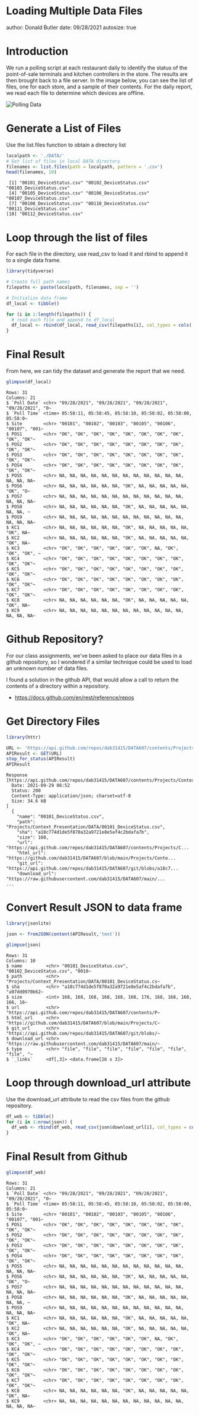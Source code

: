 Loading Multiple Data Files
========================================================
author: Donald Butler
date: 09/28/2021
autosize: true

Introduction
========================================================

We run a polling script at each restaurant daily to identify the status of the point-of-sale terminals and kitchen controllers in the store. The results are then brought back to a file server. In the image below, you can see the list of files, one for each store, and a sample of their contents. For the daily report, we read each file to determine which devices are offline.

![Polling Data](DeviceStatus.png)

Generate a List of Files
========================================================

Use the list.files function to obtain a directory list


```r
localpath <- './DATA/'
# Get list of files in local DATA directory
filenames <- list.files(path = localpath, pattern = '.csv')
head(filenames, 10)
```

```
 [1] "00101_DeviceStatus.csv" "00102_DeviceStatus.csv" "00103_DeviceStatus.csv"
 [4] "00105_DeviceStatus.csv" "00106_DeviceStatus.csv" "00107_DeviceStatus.csv"
 [7] "00108_DeviceStatus.csv" "00110_DeviceStatus.csv" "00111_DeviceStatus.csv"
[10] "00112_DeviceStatus.csv"
```

Loop through the list of files
========================================================

For each file in the directory, use read_csv to load it and rbind to append it to a single data frame.


```r
library(tidyverse)

# Create full path names
filepaths <- paste(localpath, filenames, sep = '')

# Initialize data frame
df_local <- tibble()

for (i in 1:length(filepaths)) {
  # read each file and append to df_local
  df_local <- rbind(df_local, read_csv(filepaths[i], col_types = cols(.default = 'c', 'Poll Time' = 't'),  show_col_types = FALSE))
}
```

Final Result
========================================================

From here, we can tidy the dataset and generate the report that we need.


```r
glimpse(df_local)
```

```
Rows: 31
Columns: 21
$ `Poll Date` <chr> "09/28/2021", "09/28/2021", "09/28/2021", "09/28/2021", "0~
$ `Poll Time` <time> 05:58:11, 05:58:45, 05:58:10, 05:58:02, 05:58:00, 05:58:0~
$ Site        <chr> "00101", "00102", "00103", "00105", "00106", "00107", "001~
$ POS1        <chr> "OK", "OK", "OK", "OK", "OK", "OK", "OK", "OK", "OK", "OK"~
$ POS2        <chr> "OK", "OK", "OK", "OK", "OK", "OK", "OK", "OK", "OK", "OK"~
$ POS3        <chr> "OK", "OK", "OK", "OK", "OK", "OK", "OK", "OK", "OK", "OK"~
$ POS4        <chr> "OK", "OK", "OK", "OK", "OK", "OK", "OK", "OK", "OK", "OK"~
$ POS5        <chr> NA, NA, NA, NA, NA, NA, NA, NA, NA, NA, NA, NA, NA, NA, NA~
$ POS6        <chr> NA, NA, NA, NA, NA, NA, "OK", NA, NA, NA, NA, NA, "OK", "O~
$ POS7        <chr> NA, NA, NA, NA, NA, NA, NA, NA, NA, NA, NA, NA, NA, NA, NA~
$ POS8        <chr> NA, NA, NA, NA, NA, NA, "OK", NA, NA, NA, NA, NA, NA, NA, ~
$ POS9        <chr> NA, NA, NA, NA, NA, NA, NA, NA, NA, NA, NA, NA, NA, NA, NA~
$ KC1         <chr> NA, NA, NA, NA, NA, NA, "OK", NA, NA, NA, NA, NA, "OK", NA~
$ KC2         <chr> NA, NA, NA, NA, NA, NA, "OK", NA, NA, NA, NA, NA, "OK", NA~
$ KC3         <chr> "OK", "OK", "OK", "OK", "OK", "OK", NA, "OK", "OK", "OK", ~
$ KC4         <chr> "OK", "OK", "OK", "OK", "OK", "OK", "OK", "OK", "OK", "OK"~
$ KC5         <chr> "OK", "OK", "OK", "OK", "OK", "OK", "OK", "OK", "OK", "OK"~
$ KC6         <chr> "OK", "OK", "OK", "OK", "OK", "OK", "OK", "OK", "OK", "OK"~
$ KC7         <chr> "OK", "OK", "OK", "OK", "OK", "OK", "OK", "OK", "OK", "OK"~
$ KC8         <chr> NA, NA, NA, NA, NA, NA, "OK", NA, NA, NA, NA, NA, "OK", NA~
$ KC9         <chr> NA, NA, NA, NA, NA, NA, NA, NA, NA, NA, NA, NA, NA, NA, NA~
```


Github Repository?
========================================================

For our class assignments, we've been asked to place our data files in a github repository, so I wondered if a similar technique could be used to load an unknown number of data files.

I found a solution in the github API, that would allow a call to return the contents of a directory within a repository.
- https://docs.github.com/en/rest/reference/repos


Get Directory Files
========================================================


```r
library(httr)

URL <- 'https://api.github.com/repos/dab31415/DATA607/contents/Projects/Context_Presentation/DATA'
APIResult <- GET(URL)
stop_for_status(APIResult)
APIResult
```

```
Response [https://api.github.com/repos/dab31415/DATA607/contents/Projects/Context_Presentation/DATA]
  Date: 2021-09-29 06:52
  Status: 200
  Content-Type: application/json; charset=utf-8
  Size: 34.6 kB
[
  {
    "name": "00101_DeviceStatus.csv",
    "path": "Projects/Context_Presentation/DATA/00101_DeviceStatus.csv",
    "sha": "a18c774d1de5f870a32a9721e8e5af4c2bdafa7b",
    "size": 168,
    "url": "https://api.github.com/repos/dab31415/DATA607/contents/Projects/C...
    "html_url": "https://github.com/dab31415/DATA607/blob/main/Projects/Conte...
    "git_url": "https://api.github.com/repos/dab31415/DATA607/git/blobs/a18c7...
    "download_url": "https://raw.githubusercontent.com/dab31415/DATA607/main/...
...
```

Convert Result JSON to data frame
========================================================


```r
library(jsonlite)

json <- fromJSON(content(APIResult,'text'))

glimpse(json)
```

```
Rows: 31
Columns: 10
$ name         <chr> "00101_DeviceStatus.csv", "00102_DeviceStatus.csv", "0010~
$ path         <chr> "Projects/Context_Presentation/DATA/00101_DeviceStatus.cs~
$ sha          <chr> "a18c774d1de5f870a32a9721e8e5af4c2bdafa7b", "a97dd0970b62~
$ size         <int> 168, 168, 168, 168, 168, 168, 176, 168, 168, 168, 166, 16~
$ url          <chr> "https://api.github.com/repos/dab31415/DATA607/contents/P~
$ html_url     <chr> "https://github.com/dab31415/DATA607/blob/main/Projects/C~
$ git_url      <chr> "https://api.github.com/repos/dab31415/DATA607/git/blobs/~
$ download_url <chr> "https://raw.githubusercontent.com/dab31415/DATA607/main/~
$ type         <chr> "file", "file", "file", "file", "file", "file", "file", "~
$ `_links`     <df[,3]> <data.frame[26 x 3]>
```

Loop through download_url attribute
========================================================

Use the download_url attribute to read the csv files from the github repository.


```r
df_web <- tibble()
for (i in 1:nrow(json)) {
  df_web <- rbind(df_web, read_csv(json$download_url[i], col_types = cols(.default = 'c', 'Poll Time' = 't'), show_col_types = FALSE))
}
```

Final Result from Github
========================================================


```r
glimpse(df_web)
```

```
Rows: 31
Columns: 21
$ `Poll Date` <chr> "09/28/2021", "09/28/2021", "09/28/2021", "09/28/2021", "0~
$ `Poll Time` <time> 05:58:11, 05:58:45, 05:58:10, 05:58:02, 05:58:00, 05:58:0~
$ Site        <chr> "00101", "00102", "00103", "00105", "00106", "00107", "001~
$ POS1        <chr> "OK", "OK", "OK", "OK", "OK", "OK", "OK", "OK", "OK", "OK"~
$ POS2        <chr> "OK", "OK", "OK", "OK", "OK", "OK", "OK", "OK", "OK", "OK"~
$ POS3        <chr> "OK", "OK", "OK", "OK", "OK", "OK", "OK", "OK", "OK", "OK"~
$ POS4        <chr> "OK", "OK", "OK", "OK", "OK", "OK", "OK", "OK", "OK", "OK"~
$ POS5        <chr> NA, NA, NA, NA, NA, NA, NA, NA, NA, NA, NA, NA, NA, NA, NA~
$ POS6        <chr> NA, NA, NA, NA, NA, NA, "OK", NA, NA, NA, NA, NA, "OK", "O~
$ POS7        <chr> NA, NA, NA, NA, NA, NA, NA, NA, NA, NA, NA, NA, NA, NA, NA~
$ POS8        <chr> NA, NA, NA, NA, NA, NA, "OK", NA, NA, NA, NA, NA, NA, NA, ~
$ POS9        <chr> NA, NA, NA, NA, NA, NA, NA, NA, NA, NA, NA, NA, NA, NA, NA~
$ KC1         <chr> NA, NA, NA, NA, NA, NA, "OK", NA, NA, NA, NA, NA, "OK", NA~
$ KC2         <chr> NA, NA, NA, NA, NA, NA, "OK", NA, NA, NA, NA, NA, "OK", NA~
$ KC3         <chr> "OK", "OK", "OK", "OK", "OK", "OK", NA, "OK", "OK", "OK", ~
$ KC4         <chr> "OK", "OK", "OK", "OK", "OK", "OK", "OK", "OK", "OK", "OK"~
$ KC5         <chr> "OK", "OK", "OK", "OK", "OK", "OK", "OK", "OK", "OK", "OK"~
$ KC6         <chr> "OK", "OK", "OK", "OK", "OK", "OK", "OK", "OK", "OK", "OK"~
$ KC7         <chr> "OK", "OK", "OK", "OK", "OK", "OK", "OK", "OK", "OK", "OK"~
$ KC8         <chr> NA, NA, NA, NA, NA, NA, "OK", NA, NA, NA, NA, NA, "OK", NA~
$ KC9         <chr> NA, NA, NA, NA, NA, NA, NA, NA, NA, NA, NA, NA, NA, NA, NA~
```

